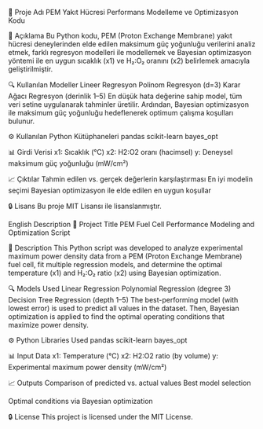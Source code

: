 📌 Proje Adı
PEM Yakıt Hücresi Performans Modelleme ve Optimizasyon Kodu

🧪 Açıklama
Bu Python kodu, PEM (Proton Exchange Membrane) yakıt hücresi deneylerinden elde edilen maksimum güç yoğunluğu verilerini analiz etmek, farklı regresyon modelleri ile modellemek ve Bayesian optimizasyon yöntemi ile en uygun sıcaklık (x1) ve H₂:O₂ oranını (x2) belirlemek amacıyla geliştirilmiştir.

🔍 Kullanılan Modeller
Lineer Regresyon
Polinom Regresyon (d=3)
Karar Ağacı Regresyon (derinlik 1–5)
En düşük hata değerine sahip model, tüm veri setine uygulanarak tahminler üretilir. Ardından, Bayesian optimizasyon ile maksimum güç yoğunluğu hedeflenerek optimum çalışma koşulları bulunur.

⚙️ Kullanılan Python Kütüphaneleri
pandas
scikit-learn
bayes_opt

📊 Girdi Verisi
x1: Sıcaklık (°C)
x2: H2:O2 oranı (hacimsel)
y: Deneysel maksimum güç yoğunluğu (mW/cm²)

📈 Çıktılar
Tahmin edilen vs. gerçek değerlerin karşılaştırması
En iyi modelin seçimi
Bayesian optimizasyon ile elde edilen en uygun koşullar

🔒 Lisans
Bu proje MIT Lisansı ile lisanslanmıştır.

English Description
📌 Project Title
PEM Fuel Cell Performance Modeling and Optimization Script

🧪 Description
This Python script was developed to analyze experimental maximum power density data from a PEM (Proton Exchange Membrane) fuel cell, fit multiple regression models, and determine the optimal temperature (x1) and H₂:O₂ ratio (x2) using Bayesian optimization.

🔍 Models Used
Linear Regression
Polynomial Regression (degree 3)
Decision Tree Regression (depth 1–5)
The best-performing model (with lowest error) is used to predict all values in the dataset. Then, Bayesian optimization is applied to find the optimal operating conditions that maximize power density.

⚙️ Python Libraries Used
pandas
scikit-learn
bayes_opt

📊 Input Data
x1: Temperature (°C)
x2: H2:O2 ratio (by volume)
y: Experimental maximum power density (mW/cm²)

📈 Outputs
Comparison of predicted vs. actual values
Best model selection

Optimal conditions via Bayesian optimization

🔒 License
This project is licensed under the MIT License.
